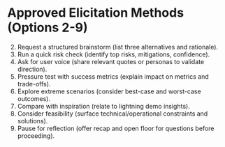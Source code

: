 <!-- Powered by BMAD™ Core -->

# Approved Elicitation Methods (Options 2-9)

2. Request a structured brainstorm (list three alternatives and rationale).
3. Run a quick risk check (identify top risks, mitigations, confidence).
4. Ask for user voice (share relevant quotes or personas to validate direction).
5. Pressure test with success metrics (explain impact on metrics and trade-offs).
6. Explore extreme scenarios (consider best-case and worst-case outcomes).
7. Compare with inspiration (relate to lightning demo insights).
8. Consider feasibility (surface technical/operational constraints and solutions).
9. Pause for reflection (offer recap and open floor for questions before proceeding).
